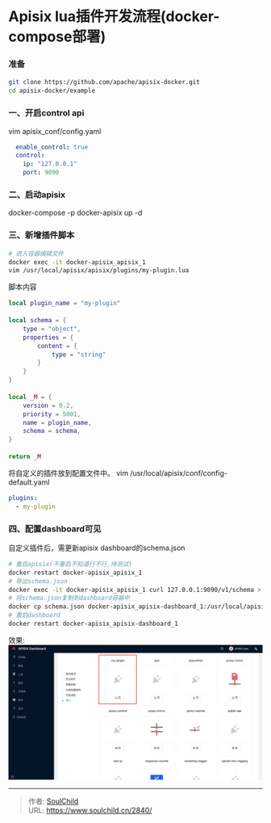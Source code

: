 # Apisix lua插件开发流程(docker-compose部署)

<!--more-->
### 准备
```bash
git clone https://github.com/apache/apisix-docker.git
cd apisix-docker/example
```

### 一、开启control api
vim apisix_conf/config.yaml
```yaml
  enable_control: true
  control:
    ip: "127.0.0.1"
    port: 9090
```

### 二、启动apisix
docker-compose -p docker-apisix up -d


### 三、新增插件脚本
```bash
# 进入容器编辑文件
docker exec -it docker-apisix_apisix_1
vim /usr/local/apisix/apisix/plugins/my-plugin.lua
```

脚本内容
```lua
local plugin_name = "my-plugin"

local schema = {
    type = "object",
    properties = {
        content = {
            type = "string"
        }
    }
}

local _M = {
    version = 0.2,
    priority = 5001,
    name = plugin_name,
    schema = schema,
}

return _M
```

将自定义的插件放到配置文件中。
vim /usr/local/apisix/conf/config-default.yaml
```yaml
plugins:
  - my-plugin
```

### 四、配置dashboard可见
自定义插件后，需更新apisix dashboard的schema.json
```bash
# 重启apisix(不重启不知道行不行,待测试)
docker restart docker-apisix_apisix_1
# 导出schema.json
docker exec -it docker-apisix_apisix_1 curl 127.0.0.1:9090/v1/schema > schema.json
# 将schema.json复制到dashboard容器中
docker cp schema.json docker-apisix_apisix-dashboard_1:/usr/local/apisix-dashboard/conf/
# 重启dashboard
docker restart docker-apisix_apisix-dashboard_1 
```

效果:
![54733-jb4zvaxvwl.png](images/4171133756.png)


---

> 作者: [SoulChild](https://www.soulchild.cn)  
> URL: https://www.soulchild.cn/2840/  

